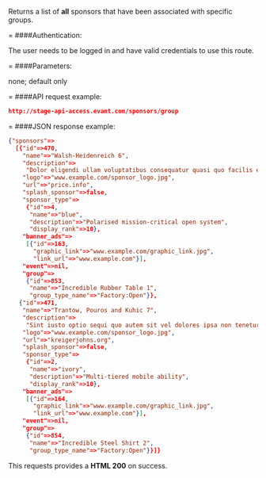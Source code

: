 <!-- --- title: GET /sponsors/group -->

Returns a list of **all** sponsors that have been associated with specific groups.

=
####Authentication:

The user needs to be logged in and have valid credentials to use this route.

=
####Parameters:

none; default only

=
####API request example:
```json
http://stage-api-access.evant.com/sponsors/group
```

=
####JSON response example:

```json
{"sponsors"=>
  [{"id"=>470,
    "name"=>"Walsh-Heidenreich 6",
    "description"=>
     "Dolor eligendi ullam voluptatibus consequatur quasi quo facilis est quas.",
    "logo"=>"www.example.com/sponsor_logo.jpg",
    "url"=>"price.info",
    "splash_sponsor"=>false,
    "sponsor_type"=>
     {"id"=>4,
      "name"=>"blue",
      "description"=>"Polarised mission-critical open system",
      "display_rank"=>10},
    "banner_ads"=>
     [{"id"=>163,
       "graphic_link"=>"www.example.com/graphic_link.jpg",
       "link_url"=>"www.example.com"}],
    "event"=>nil,
    "group"=>
     {"id"=>853,
      "name"=>"Incredible Rubber Table 1",
      "group_type_name"=>"Factory:Open"}},
   {"id"=>471,
    "name"=>"Trantow, Pouros and Kuhic 7",
    "description"=>
     "Sint iusto optio sequi quo autem sit vel dolores ipsa non tenetur saepe.",
    "logo"=>"www.example.com/sponsor_logo.jpg",
    "url"=>"kreigerjohns.org",
    "splash_sponsor"=>false,
    "sponsor_type"=>
     {"id"=>2,
      "name"=>"ivory",
      "description"=>"Multi-tiered mobile ability",
      "display_rank"=>10},
    "banner_ads"=>
     [{"id"=>164,
       "graphic_link"=>"www.example.com/graphic_link.jpg",
       "link_url"=>"www.example.com"}],
    "event"=>nil,
    "group"=>
     {"id"=>854,
      "name"=>"Incredible Steel Shirt 2",
      "group_type_name"=>"Factory:Open"}}]}
```

This requests provides a <strong>HTML 200</strong> on success.